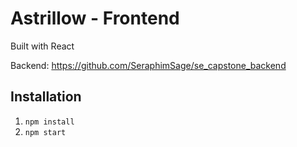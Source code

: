 # Astrillow - Frontend
Built with React

Backend: https://github.com/SeraphimSage/se_capstone_backend

## Installation
1. `npm install`
2. `npm start`